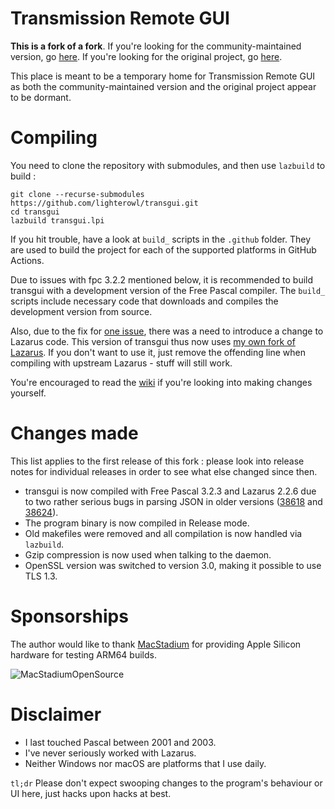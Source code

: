 # Transmission Remote GUI

**This is a fork of a fork**. If you're looking for the community-maintained version, go [here](https://github.com/transmission-remote-gui/transgui/). If you're looking for the original project, go [here](https://sourceforge.net/projects/transgui/).

This place is meant to be a temporary home for Transmission Remote GUI as both the community-maintained version and the original project appear to be dormant.

# Compiling

You need to clone the repository with submodules, and then use `lazbuild` to build :

```
git clone --recurse-submodules https://github.com/lighterowl/transgui.git
cd transgui
lazbuild transgui.lpi
```

If you hit trouble, have a look at `build_` scripts in the `.github` folder. They are used to build the project for each of the supported platforms in GitHub Actions.

Due to issues with fpc 3.2.2 mentioned below, it is recommended to build transgui with a development version of the Free Pascal compiler. The `build_` scripts include necessary code that downloads and compiles the development version from source.

Also, due to the fix for [one issue](https://github.com/lighterowl/transgui/issues/25), there was a need to introduce a change to Lazarus code. This version of transgui thus now uses [my own fork of Lazarus](https://gitlab.com/dkk089/lazarus/-/tree/transgui). If you don't want to use it, just remove the offending line when compiling with upstream Lazarus - stuff will still work.

You're encouraged to read the [wiki](https://github.com/lighterowl/transgui/wiki) if you're looking into making changes yourself.

# Changes made

This list applies to the first release of this fork : please look into release notes for individual releases in order to see what else changed since then.

 * transgui is now compiled with Free Pascal 3.2.3 and Lazarus 2.2.6 due to two rather serious bugs in parsing JSON in older versions ([38618](https://gitlab.com/freepascal.org/fpc/source/-/issues/38618) and [38624](https://gitlab.com/freepascal.org/fpc/source/-/issues/38624)).
 * The program binary is now compiled in Release mode.
 * Old makefiles were removed and all compilation is now handled via `lazbuild`.
 * Gzip compression is now used when talking to the daemon.
 * OpenSSL version was switched to version 3.0, making it possible to use TLS 1.3.

# Sponsorships

The author would like to thank [MacStadium](https://www.macstadium.com/company/opensource) for providing Apple Silicon hardware for testing ARM64 builds.

![MacStadiumOpenSource](https://uploads-ssl.webflow.com/5ac3c046c82724970fc60918/5c019d917bba312af7553b49_MacStadium-developerlogo.png)

# Disclaimer

 * I last touched Pascal between 2001 and 2003.
 * I've never seriously worked with Lazarus.
 * Neither Windows nor macOS are platforms that I use daily.

`tl;dr` Please don't expect swooping changes to the program's behaviour or UI here, just hacks upon hacks at best.

